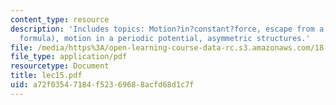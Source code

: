 ```yaml
---
content_type: resource
description: 'Includes topics: Motion?in?constant?force, escape from a trap (Kramers
  formula), motion in a periodic potential, asymmetric structures.'
file: /media/https%3A/open-learning-course-data-rc.s3.amazonaws.com/18-366-random-walks-and-diffusion-fall-2006/a72f03547184f52369688acfd68d1c7f_lec15.pdf
file_type: application/pdf
resourcetype: Document
title: lec15.pdf
uid: a72f0354-7184-f523-6968-8acfd68d1c7f
---
```

